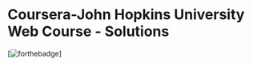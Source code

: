 # Coursera-John Hopkins University Web Course - Solutions
[![forthebadge](https://forthebadge.com/images/badges/built-with-love.svg)]

